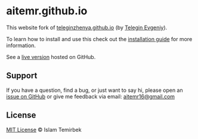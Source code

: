 # aitemr.github.io

This website fork of [teleginzhenya.github.io](https://teleginzhenya.github.io) (by [Telegin Evgeniy](https://github.com/teleginzhenya)).

To learn how to install and use this check out the [installation guide](http://taylantatli.me/Halve/halve-theme/) for more information.

See a [live version](https://aitemr.github.io) hosted on GitHub.

## Support

If you have a question, find a bug, or just want to say hi, please open an [issue on GitHub](https://github.com/aitemr/aitemr.github.io/issues/new) or give me feedback via email: aitemr16@gmail.com

## License

[MIT License](./LICENSE) © Islam Temirbek
